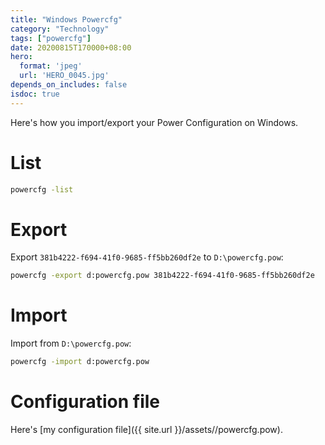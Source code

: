```yaml
---
title: "Windows Powercfg"
category: "Technology"
tags: ["powercfg"]
date: 20200815T170000+08:00
hero:
  format: 'jpeg'
  url: 'HERO_0045.jpg'
depends_on_includes: false
isdoc: true
---
```

Here's how you import/export your Power Configuration on Windows.

# List

```sh
powercfg -list
```

# Export

Export `381b4222-f694-41f0-9685-ff5bb260df2e` to `D:\powercfg.pow`:

```sh
powercfg -export d:powercfg.pow 381b4222-f694-41f0-9685-ff5bb260df2e
```

# Import

Import from `D:\powercfg.pow`:

```sh
powercfg -import d:powercfg.pow
```

# Configuration file

Here's [my configuration file]({{ site.url }}/assets//powercfg.pow).
